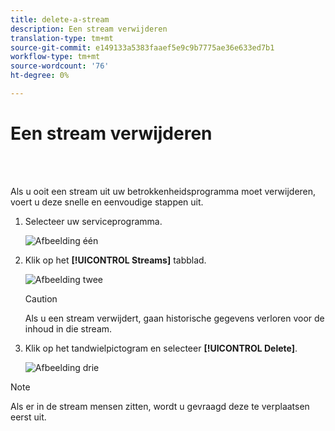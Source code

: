 ```yaml
---
title: delete-a-stream
description: Een stream verwijderen
translation-type: tm+mt
source-git-commit: e149133a5383faaef5e9c9b7775ae36e633ed7b1
workflow-type: tm+mt
source-wordcount: '76'
ht-degree: 0%

---
```



# Een stream verwijderen

<br> 

Als u ooit een stream uit uw betrokkenheidsprogramma moet verwijderen, voert u deze snelle en eenvoudige stappen uit.

1. Selecteer uw serviceprogramma.

   ![Afbeelding één](/help/sky/assets/engagement-programs/delete-a-stream/delete-a-stream-1.png)

1. Klik op het **[!UICONTROL Streams]** tabblad.

   ![Afbeelding twee](/help/sky/assets/engagement-programs/delete-a-stream/delete-a-stream-2.png)

   >[!CAUTION]
   >
   >Als u een stream verwijdert, gaan historische gegevens verloren voor
   >de inhoud in die stream.

1. Klik op het tandwielpictogram en selecteer **[!UICONTROL Delete]**.

   ![Afbeelding drie](/help/sky/assets/engagement-programs/delete-a-stream/delete-a-stream-3.png)

>[!NOTE]
>
>Als er in de stream mensen zitten, wordt u gevraagd deze te verplaatsen
>eerst uit.
